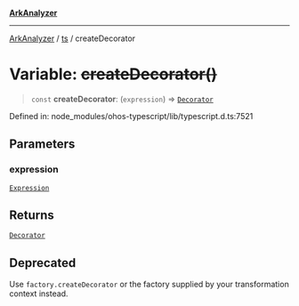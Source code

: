 [**ArkAnalyzer**](../../../../README.md)

***

[ArkAnalyzer](../../../../globals.md) / [ts](../README.md) / createDecorator

# Variable: ~~createDecorator()~~

> `const` **createDecorator**: (`expression`) => [`Decorator`](../interfaces/Decorator.md)

Defined in: node\_modules/ohos-typescript/lib/typescript.d.ts:7521

## Parameters

### expression

[`Expression`](../interfaces/Expression.md)

## Returns

[`Decorator`](../interfaces/Decorator.md)

## Deprecated

Use `factory.createDecorator` or the factory supplied by your transformation context instead.
